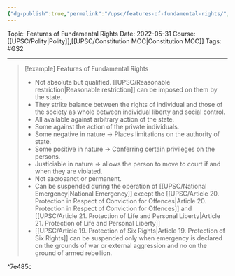 ```yaml
---
{"dg-publish":true,"permalink":"/upsc/features-of-fundamental-rights/","dgHomeLink":true,"dgPassFrontmatter":false}
---
```


Topic: Features of Fundamental Rights
Date: 2022-05-31
Course: [[UPSC/Polity|Polity]],[[UPSC/Constitution MOC|Constitution MOC]]
Tags: #GS2 

---
>[!example] Features of Fundamental Rights
> - Not absolute but qualified. [[UPSC/Reasonable restriction|Reasonable restriction]]  can be imposed on them by the state.
> - They strike balance between the rights of individual and those of the society as whole between individual liberty and social control. 
>  - All available against arbitrary action of the state. 
>   - Some against the action of the private individuals. 
>   - Some negative in nature -> Places limitations on the authority of state.
>   - Some positive in nature -> Conferring certain privileges on the persons. 
>   - Justiciable in nature => allows the person to move to court if and when they are violated.
>   - Not sacrosanct or permanent. 
>   - Can be suspended during the operation of [[UPSC/National Emergency|National Emergency]] except the [[UPSC/Article 20. Protection in Respect of Conviction for Offences|Article 20. Protection in Respect of Conviction for Offences]] and  [[UPSC/Article 21. Protection of Life and Personal Liberty|Article 21. Protection of Life and Personal Liberty]]
>   - [[UPSC/Article 19. Protection of Six Rights|Article 19. Protection of Six Rights]] can be suspended only when emergency is declared on the grounds of war or external aggression and no on the ground of armed rebellion. 
>

^7e485c


